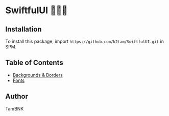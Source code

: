 # SwiftfulUI 🧑🏻‍💻
## Installation

To install this package, import `https://github.com/k2tam/SwiftfulUI.git` in SPM.

## Table of Contents
- [Backgrounds & Borders](https://github.com/k2tam/SwiftfulUI/wiki/Backgrounds-&-Borders)
- [Fonts](https://github.com/k2tam/SwiftfulUI/wiki/Fonts)

## Author

TamBNK 


